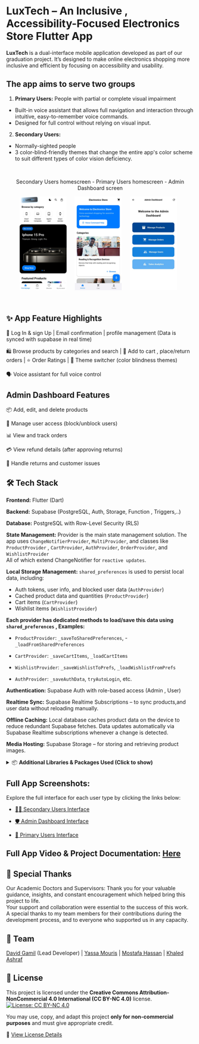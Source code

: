 # LuxTech – An Inclusive , Accessibility-Focused Electronics Store Flutter App
**LuxTech** is a dual-interface mobile application developed as part of our graduation project. It’s designed to make online electronics shopping more inclusive and efficient by focusing on accessibility and usability.

## The app aims to serve two groups
1. **Primary Users:** People with partial or complete visual impairment<br>
- Built-in voice assistant that allows full navigation and interaction through intuitive, easy-to-remember voice commands.
- Designed for full control without relying on visual input.<br>

2. **Secondary Users:** 
- Normally-sighted people
- 3 color-blind-friendly themes that change the entire app's color scheme to suit different types of color vision deficiency.

<br>
 <p align="center"> Secondary Users homescreen - Primary Users homescreen - Admin Dashboard screen </p>
 <p align="center">
  <img src="img/sec/Home1.jpg" width="25%" style="margin-right: 10px;">&nbsp;&nbsp;
  <img src="img/primary/home.jpg" width="25%" style="margin-right: 10px;">&nbsp;&nbsp;
  <img src="img/admin/AdminDashboard.jpg" width="25%" style="margin-right: 10px;">
</p>

<br>

## ✨ App Feature Highlights
🔐 Log In & sign Up | Email confirmation |  profile management (Data is synced with supabase in real time)
<br>

🛍️ Browse products by categories and search | 🛒 Add to cart , place/return 
orders | ⭐ Order Ratings | 🎨 Theme switcher (color blindness themes) <br>

🗣️ Voice assistant for full voice control

## Admin Dashboard Features
📦 Add, edit, and delete products

👥 Manage user access (block/unblock users)

📊 View and track orders

💳 View refund details (after approving returns)

🔁 Handle returns and customer issues

## 🛠️ Tech Stack
**Frontend:** Flutter (Dart)

**Backend:** Supabase (PostgreSQL, Auth, Storage, Function , Triggers,..)

**Database:** PostgreSQL with Row-Level Security (RLS)

**State Management:**
Provider is the main state management solution. The app uses ``ChangeNotifierProvider``, ``MultiProvider``, and classes like ``ProductProvider`` , ``CartProvider``, ``AuthProvider``, ``OrderProvider``, and ``WishlistProvider`` <br>All of which extend ChangeNotifier for ``reactive updates``.

**Local Storage Management:** ``shared_preferences`` is used to persist local data, including:
- Auth tokens, user info, and blocked user data (``AuthProvider``)
- Cached product data and quantities (``ProductProvider``)
- Cart items (``CartProvider``)
- Wishlist items (``WishlistProvider``)

**Each provider has dedicated methods to load/save this data using ``shared_preferences``
, Examples:**

- ``ProductProvider``: ``_saveToSharedPreferences``, - ``_loadFromSharedPreferences``

- ``CartProvider``: ``_saveCartItems``, ``_loadCartItems``

- ``WishlistProvider``: ``_saveWishlistToPrefs``, ``_loadWishlistFromPrefs``

- ``AuthProvider``: ``_saveAuthData``, ``tryAutoLogin``, etc.

**Authentication:** Supabase Auth with role-based access (Admin , User)

**Realtime Sync:** Supabase Realtime Subscriptions – to sync products,and user data without reloading manually.

**Offline Caching:** Local database caches product data on the device to reduce redundant Supabase fetches. Data updates automatically via Supabase Realtime subscriptions whenever a change is detected.

**Media Hosting:** Supabase Storage – for storing and retrieving product images.


<details>
<summary>📦 <strong>Additional Libraries & Packages Used (Click to show)</strong></summary>

### 🖌️ UI/UX & Utility  
- `flutter_svg` – Render SVG images  
- `cached_network_image` – Image caching with placeholders  
- `shimmer` – Skeleton loaders  
- `carousel_slider`, `dots_indicator` – For image sliders  
- `lottie` – Animated assets  
- `fl_chart` – Graphs and charts  
- `google_fonts`, `intl` – Fonts and localization  

### 🧭 Navigation  
- `go_router` – Declarative routing and deep linking  

### 📱 Device & Platform Integration  
- `connectivity_plus` – Network status  
- `local_auth` – Fingerprint/face authentication  
- `package_info_plus`, `device_info_plus` – Device/app info  
- `path_provider` – Accessing file system  

### 🌐 HTTP Requests  
- `http` – Used for Supabase functions and other HTTP calls  

## 🗃️ Backend & Database
- ``supabase_flutter`` – Supabase integration (auth, database, storage)

## 📦 Core & State Management
``provider`` – Main state management solution 

### 🚀 Splash & Icons  
- `flutter_launcher_icons` – App icon generation  
- `flutter_native_splash` – Custom splash screen  

## 🔑 Permissions & Device
- ``permission_handler`` – Runtime permissions

### 🗣️ Voice & Accessibility
- ``speech_to_text`` – Speech recognition
- ``flutter_tts`` – Text-to-speech
</details>


## Full App Screenshots:
Explore the full interface for each user type by clicking the links below:
- [🧑‍🦱 Secondary Users Interface](docs/secondary.md)

- [🛡️ Admin Dashboard Interface](docs/admin.md) 

- [🦯 Primary Users Interface](docs/primary.md)

## Full App Video & Project Documentation: [Here](https://drive.google.com/drive/u/2/folders/1QiA14KGVweFBvd0p_YZLZpH2SbCasOKq)


## 🙏 Special Thanks
Our Academic Doctors and Supervisors:
Thank you for your valuable guidance, insights, and constant encouragement which helped bring this project to life.<br>
Your support and collaboration were essential to the success of this work.<br>
A special thanks to my team members for their contributions during the development process, and to everyone who supported us in any capacity.

## 👥 Team
[David Gamil](https://github.com/DavidG2Q) (Lead Developer)   |   [Yassa Mouris](https://github.com/yassaYM7)   |   [Mostafa Hassan](https://github.com/Mostafaa212)   |   [Khaled Ashraf](https://github.com/Recker-13)



## 📄 License
This project is licensed under the **Creative Commons Attribution-NonCommercial 4.0 International (CC BY-NC 4.0)** license.   [![License: CC BY-NC 4.0](https://img.shields.io/badge/License-CC%20BY--NC%204.0-lightgrey.svg)](https://creativecommons.org/licenses/by-nc/4.0/)


You may use, copy, and adapt this project **only for non-commercial purposes** and must give appropriate credit.

🔗 [View License Details](https://creativecommons.org/licenses/by-nc/4.0/)

